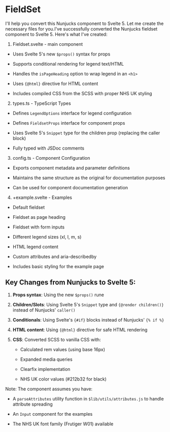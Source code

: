 # FieldSet

I'll help you convert this Nunjucks component to Svelte 5. Let me create the necessary files for you.I've successfully converted the Nunjucks fieldset component to Svelte 5. Here's what I've created:

1. Fieldset.svelte - main component

- Uses Svelte 5's new `$props()` syntax for props

- Supports conditional rendering for legend text/HTML

- Handles the `isPageHeading` option to wrap legend in an `<h1>`

- Uses `{@html}` directive for HTML content

- Includes compiled CSS from the SCSS with proper NHS UK styling

2. types.ts - TypeScript Types

- Defines `LegendOptions` interface for legend configuration

- Defines `FieldsetProps` interface for component props

- Uses Svelte 5's `Snippet` type for the children prop (replacing the caller block)

- Fully typed with JSDoc comments

3. config.ts - Component Configuration

- Exports component metadata and parameter definitions

- Maintains the same structure as the original for documentation purposes

- Can be used for component documentation generation

4. +example.svelte - Examples

- Default fieldset

- Fieldset as page heading

- Fieldset with form inputs

- Different legend sizes (xl, l, m, s)

- HTML legend content

- Custom attributes and aria-describedby

- Includes basic styling for the example page

## Key Changes from Nunjucks to Svelte 5:

1. **Props syntax**: Using the new `$props()` rune

2. **Children/Slots**: Using Svelte 5's `Snippet` type and `{@render children()}` instead of Nunjucks' `caller()`

3. **Conditionals**: Using Svelte's `{#if}` blocks instead of Nunjucks' `{% if %}`

4. **HTML content**: Using `{@html}` directive for safe HTML rendering

5. **CSS**: Converted SCSS to vanilla CSS with:

   - Calculated rem values (using base 16px)

   - Expanded media queries

   - Clearfix implementation

   - NHS UK color values (#212b32 for black)

Note: The component assumes you have:

- A `parseAttributes` utility function in `$lib/utils/attributes.js` to handle attribute spreading

- An `Input` component for the examples

- The NHS UK font family (Frutiger W01) available
